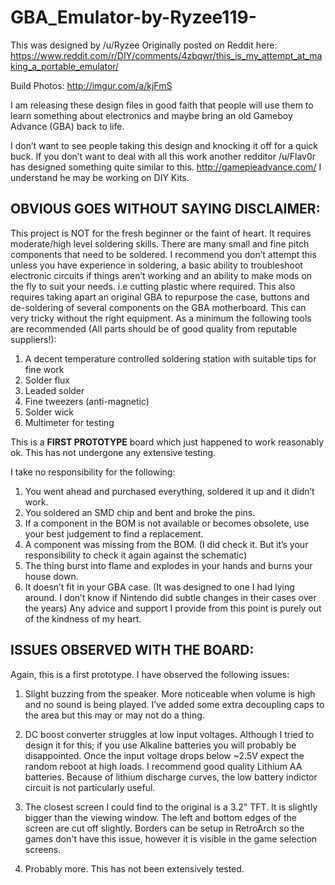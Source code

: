 # GBA_Emulator-by-Ryzee119-

This was designed by /u/Ryzee
Originally posted on Reddit here:
https://www.reddit.com/r/DIY/comments/4zbqwr/this_is_my_attempt_at_making_a_portable_emulator/

Build Photos:
http://imgur.com/a/kjFmS

I am releasing these design files in good faith that people will use them to learn something about electronics and maybe bring an old Gameboy Advance (GBA) back to life.

I don’t want to see people taking this design and knocking it off for a quick buck.
If you don’t want to deal with all this work another redditor /u/Flav0r has designed something quite similar to this. http://gamepieadvance.com/ I understand he may be working on DIY Kits.

## OBVIOUS GOES WITHOUT SAYING DISCLAIMER:
This project is NOT for the fresh beginner or the faint of heart. It requires moderate/high level soldering skills. There are many small and fine pitch components that need to be soldered. I recommend you don’t attempt this unless you have experience in soldering, a basic ability to troubleshoot electronic circuits if things aren’t working and an ability to make mods on the fly to suit your needs. i.e cutting plastic where required.
This also requires taking apart an original GBA to repurpose the case, buttons and de-soldering of several components on the GBA motherboard. This can very tricky without the right equipment.
As a minimum the following tools are recommended (All parts should be of good quality from reputable suppliers!):
1.	A decent temperature controlled soldering station with suitable tips for fine work
2.	Solder flux
3.	Leaded solder
4.	Fine tweezers (anti-magnetic)
5.	Solder wick
6.	Multimeter for testing


This is a **FIRST PROTOTYPE** board which just happened to work reasonably ok. This has not undergone any extensive testing.

I take no responsibility for the following:

1.	You went ahead and purchased everything, soldered it up and it didn’t work.
2.	You soldered an SMD chip and bent and broke the pins.
3.	If a component in the BOM is not available or becomes obsolete, use your best judgement to find a replacement.
4.	A component was missing from the BOM. (I did check it. But it’s your responsibility to check it again against the schematic)
5.	The thing burst into flame and explodes in your hands and burns your house down.
6.	It doesn’t fit in your GBA case. (It was designed to one I had lying around. I don’t know if Nintendo did subtle changes in their cases over the years)
Any advice and support I provide from this point is purely out of the kindness of my heart.

## ISSUES OBSERVED WITH THE BOARD:
Again, this is a first prototype. I have observed the following issues:

1. Slight buzzing from the speaker. More noticeable when volume is high and no sound is being played. I’ve added some extra decoupling caps to the area but this may or may not do a thing.

2. DC boost converter struggles at low input voltages. Although I tried to design it for this; if you use Alkaline batteries you will probably be disappointed. Once the input voltage drops below ~2.5V expect the random reboot at high loads. I recommend good quality Lithium AA batteries. Because of lithium discharge curves, the low battery indictor circuit is not particularly useful.

3. The closest screen I could find to the original is a 3.2" TFT. It is slightly bigger than the viewing window. The left and bottom edges of the screen are cut off slightly. Borders can be setup in RetroArch so the games don't have this issue, however it is visible in the game selection screens.

4. Probably more. This has not been extensively tested.

